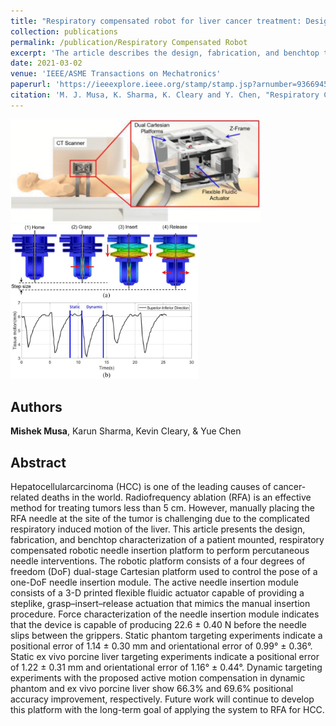 ```yaml
---
title: "Respiratory compensated robot for liver cancer treatment: Design, fabrication, and benchtop characterization"
collection: publications
permalink: /publication/Respiratory Compensated Robot
excerpt: 'The article describes the design, fabrication, and benchtop testing of a patient-mounted robotic system that compensates for respiratory motion during needle insertion procedures for liver cancer treatment, particularly radiofrequency ablation (RFA) for hepatocellular carcinoma (HCC)'
date: 2021-03-02
venue: 'IEEE/ASME Transactions on Mechatronics'
paperurl: 'https://ieeexplore.ieee.org/stamp/stamp.jsp?arnumber=9366945'
citation: 'M. J. Musa, K. Sharma, K. Cleary and Y. Chen, "Respiratory Compensated Robot for Liver Cancer Treatment: Design, Fabrication, and Benchtop Characterization," in IEEE/ASME Transactions on Mechatronics, vol. 27, no. 1, pp. 268-279, Feb. 2022, doi: 10.1109/TMECH.2021.3062984.'
---
```


<img src="/images/respiratory_comp_robot_1.gif" alt="image info" width="400" style="margin-right: 5px;"/><img src="/images/respiratory_comp_robot_2.gif" alt="image info" width="300" style="margin-right: 10px;"/>

## Authors
**Mishek Musa**, Karun Sharma, Kevin Cleary, & Yue Chen

## Abstract
Hepatocellularcarcinoma (HCC) is one of the leading causes of cancer-related deaths in the world. Radiofrequency ablation (RFA) is an effective method for treating tumors less than 5 cm. However, manually placing the RFA needle at the site of the tumor is challenging due to the complicated respiratory induced motion of the liver. This article presents the design, fabrication, and benchtop characterization of a patient mounted, respiratory compensated robotic needle insertion platform to perform percutaneous needle interventions. The robotic platform consists of a four degrees of freedom (DoF) dual-stage Cartesian platform used to control the pose of a one-DoF needle insertion module. The active needle insertion module consists of a 3-D printed flexible fluidic actuator capable of providing a steplike, grasp–insert–release actuation that mimics the manual insertion procedure. Force characterization of the needle insertion module indicates that the device is capable of producing 22.6 ± 0.40 N before the needle slips between the grippers. Static phantom targeting experiments indicate a positional error of 1.14 ± 0.30 mm and orientational error of 0.99° ± 0.36°. Static ex vivo porcine liver targeting experiments indicate a positional error of 1.22 ± 0.31 mm and orientational error of 1.16° ± 0.44°. Dynamic targeting experiments with the proposed active motion compensation in dynamic phantom and ex vivo porcine liver show 66.3% and 69.6% positional accuracy improvement, respectively. Future work will continue to develop this platform with the long-term goal of applying the system to RFA for HCC.
